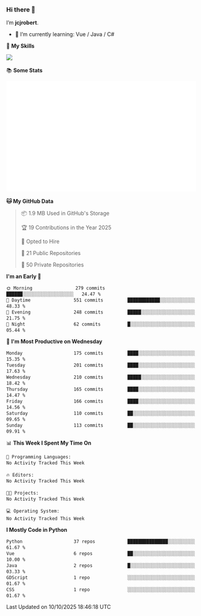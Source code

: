 ### Hi there 👋

I’m **jcjrobert**.

- 🌱 I’m currently learning: Vue / Java / C#

🌟 **My Skills**

![](https://img.shields.io/badge/-Python-3e74a2?style=flat-square&logo=Python&logoColor=fff)

📚 **Some Stats**

![](https://github.com/jcjrobert/github-stats/blob/master/generated/overview.svg)

<!--START_SECTION:waka-->
**🐱 My GitHub Data** 

> 📦 1.9 MB Used in GitHub's Storage 
 > 
> 🏆 19 Contributions in the Year 2025
 > 
> 💼 Opted to Hire
 > 
> 📜 21 Public Repositories 
 > 
> 🔑 50 Private Repositories 
 > 
**I'm an Early 🐤** 

```text
🌞 Morning                279 commits         ██████░░░░░░░░░░░░░░░░░░░   24.47 % 
🌆 Daytime                551 commits         ████████████░░░░░░░░░░░░░   48.33 % 
🌃 Evening                248 commits         █████░░░░░░░░░░░░░░░░░░░░   21.75 % 
🌙 Night                  62 commits          █░░░░░░░░░░░░░░░░░░░░░░░░   05.44 % 
```
📅 **I'm Most Productive on Wednesday** 

```text
Monday                   175 commits         ████░░░░░░░░░░░░░░░░░░░░░   15.35 % 
Tuesday                  201 commits         ████░░░░░░░░░░░░░░░░░░░░░   17.63 % 
Wednesday                210 commits         █████░░░░░░░░░░░░░░░░░░░░   18.42 % 
Thursday                 165 commits         ████░░░░░░░░░░░░░░░░░░░░░   14.47 % 
Friday                   166 commits         ████░░░░░░░░░░░░░░░░░░░░░   14.56 % 
Saturday                 110 commits         ██░░░░░░░░░░░░░░░░░░░░░░░   09.65 % 
Sunday                   113 commits         ██░░░░░░░░░░░░░░░░░░░░░░░   09.91 % 
```


📊 **This Week I Spent My Time On** 

```text
💬 Programming Languages: 
No Activity Tracked This Week

🔥 Editors: 
No Activity Tracked This Week

🐱‍💻 Projects: 
No Activity Tracked This Week

💻 Operating System: 
No Activity Tracked This Week
```

**I Mostly Code in Python** 

```text
Python                   37 repos            ███████████████░░░░░░░░░░   61.67 % 
Vue                      6 repos             ██░░░░░░░░░░░░░░░░░░░░░░░   10.00 % 
Java                     2 repos             █░░░░░░░░░░░░░░░░░░░░░░░░   03.33 % 
GDScript                 1 repo              ░░░░░░░░░░░░░░░░░░░░░░░░░   01.67 % 
CSS                      1 repo              ░░░░░░░░░░░░░░░░░░░░░░░░░   01.67 % 
```




 Last Updated on 10/10/2025 18:46:18 UTC
<!--END_SECTION:waka-->
